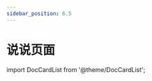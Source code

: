 ```yaml
---
sidebar_position: 6.5
---
```


# 说说页面

import DocCardList from '@theme/DocCardList';

<DocCardList />

